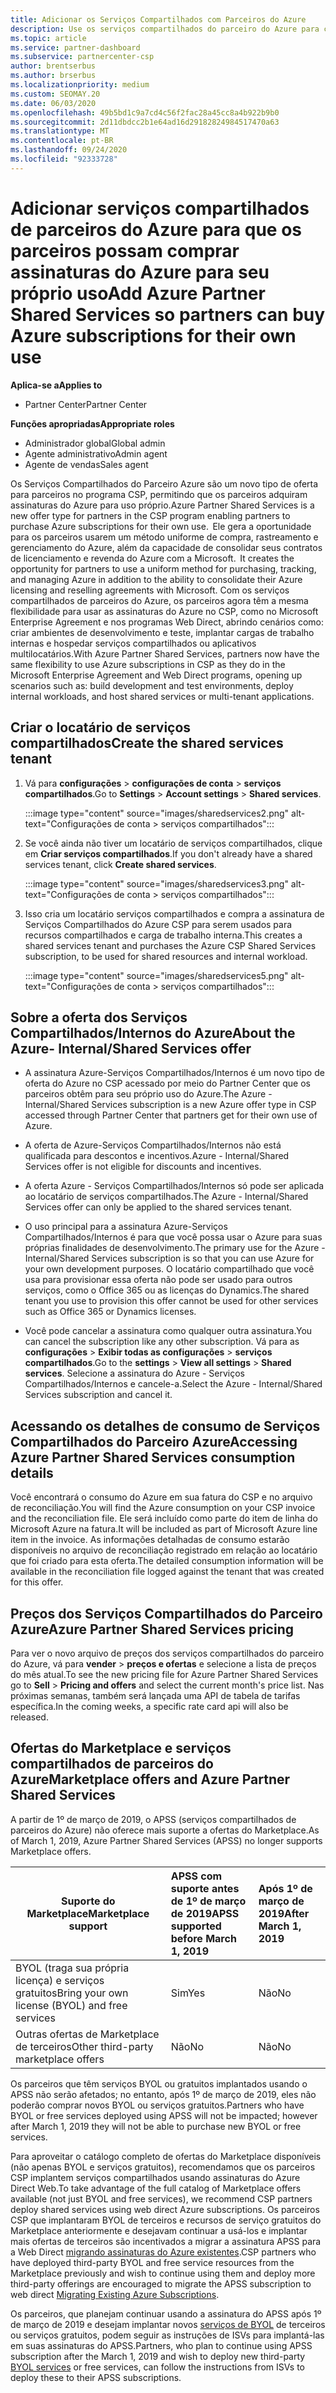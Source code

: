 ```yaml
---
title: Adicionar os Serviços Compartilhados com Parceiros do Azure
description: Use os serviços compartilhados do parceiro do Azure para comprar assinaturas do Azure para seu próprio uso e para ter um método uniforme de compra, acompanhamento e gerenciamento do Azure.
ms.topic: article
ms.service: partner-dashboard
ms.subservice: partnercenter-csp
author: brentserbus
ms.author: brserbus
ms.localizationpriority: medium
ms.custom: SEOMAY.20
ms.date: 06/03/2020
ms.openlocfilehash: 49b5bd1c9a7cd4c56f2fac28a45cc8a4b922b9b0
ms.sourcegitcommit: 2d11dbdcc2b1e64ad16d29182824984517470a63
ms.translationtype: MT
ms.contentlocale: pt-BR
ms.lasthandoff: 09/24/2020
ms.locfileid: "92333728"
---
```

# <a name="add-azure-partner-shared-services-so-partners-can-buy-azure-subscriptions-for-their-own-use"></a><span data-ttu-id="63c52-103">Adicionar serviços compartilhados de parceiros do Azure para que os parceiros possam comprar assinaturas do Azure para seu próprio uso</span><span class="sxs-lookup"><span data-stu-id="63c52-103">Add Azure Partner Shared Services so partners can buy Azure subscriptions for their own use</span></span>

<span data-ttu-id="63c52-104">**Aplica-se a**</span><span class="sxs-lookup"><span data-stu-id="63c52-104">**Applies to**</span></span>

- <span data-ttu-id="63c52-105">Partner Center</span><span class="sxs-lookup"><span data-stu-id="63c52-105">Partner Center</span></span>
 
<span data-ttu-id="63c52-106">**Funções apropriadas**</span><span class="sxs-lookup"><span data-stu-id="63c52-106">**Appropriate roles**</span></span>

- <span data-ttu-id="63c52-107">Administrador global</span><span class="sxs-lookup"><span data-stu-id="63c52-107">Global admin</span></span>
- <span data-ttu-id="63c52-108">Agente administrativo</span><span class="sxs-lookup"><span data-stu-id="63c52-108">Admin agent</span></span>
- <span data-ttu-id="63c52-109">Agente de vendas</span><span class="sxs-lookup"><span data-stu-id="63c52-109">Sales agent</span></span>

<span data-ttu-id="63c52-110">Os Serviços Compartilhados do Parceiro Azure são um novo tipo de oferta para parceiros no programa CSP, permitindo que os parceiros adquiram assinaturas do Azure para uso próprio.</span><span class="sxs-lookup"><span data-stu-id="63c52-110">Azure Partner Shared Services is a new offer type for partners in the CSP program enabling partners to purchase Azure subscriptions for their own use.</span></span><span data-ttu-id="63c52-111">  Ele gera a oportunidade para os parceiros usarem um método uniforme de compra, rastreamento e gerenciamento do Azure, além da capacidade de consolidar seus contratos de licenciamento e revenda do Azure com a Microsoft.</span><span class="sxs-lookup"><span data-stu-id="63c52-111">  It creates the opportunity for partners to use a uniform method for purchasing, tracking, and managing Azure in addition to the ability to consolidate their Azure licensing and reselling agreements with Microsoft.</span></span> <span data-ttu-id="63c52-112">Com os serviços compartilhados de parceiros do Azure, os parceiros agora têm a mesma flexibilidade para usar as assinaturas do Azure no CSP, como no Microsoft Enterprise Agreement e nos programas Web Direct, abrindo cenários como: criar ambientes de desenvolvimento e teste, implantar cargas de trabalho internas e hospedar serviços compartilhados ou aplicativos multilocatários.</span><span class="sxs-lookup"><span data-stu-id="63c52-112">With Azure Partner Shared Services, partners now have the same flexibility to use Azure subscriptions in CSP as they do in the Microsoft Enterprise Agreement and Web Direct programs, opening up scenarios such as:  build development and test environments, deploy internal workloads, and host shared services or multi-tenant applications.</span></span>  

## <a name="create-the-shared-services-tenant"></a><span data-ttu-id="63c52-113">Criar o locatário de serviços compartilhados</span><span class="sxs-lookup"><span data-stu-id="63c52-113">Create the shared services tenant</span></span>

1. <span data-ttu-id="63c52-114">Vá para **configurações**  >  **configurações de conta**  >  **serviços compartilhados**.</span><span class="sxs-lookup"><span data-stu-id="63c52-114">Go to **Settings** > **Account settings** > **Shared services**.</span></span>

   :::image type="content" source="images/sharedservices2.png" alt-text="Configurações de conta > serviços compartilhados":::

2. <span data-ttu-id="63c52-116">Se você ainda não tiver um locatário de serviços compartilhados, clique em **Criar serviços compartilhados**.</span><span class="sxs-lookup"><span data-stu-id="63c52-116">If you don't already have a shared services tenant, click **Create shared services**.</span></span>

   :::image type="content" source="images/sharedservices3.png" alt-text="Configurações de conta > serviços compartilhados":::

3. <span data-ttu-id="63c52-118">Isso cria um locatário serviços compartilhados e compra a assinatura de Serviços Compartilhados do Azure CSP para serem usados para recursos compartilhados e carga de trabalho interna.</span><span class="sxs-lookup"><span data-stu-id="63c52-118">This creates a shared services tenant and purchases the Azure CSP Shared Services subscription, to be used for shared resources and internal workload.</span></span>

   :::image type="content" source="images/sharedservices5.png" alt-text="Configurações de conta > serviços compartilhados":::

## <a name="about-the-azure--internalshared-services-offer"></a><span data-ttu-id="63c52-120">Sobre a oferta dos Serviços Compartilhados/Internos do Azure</span><span class="sxs-lookup"><span data-stu-id="63c52-120">About the Azure- Internal/Shared Services offer</span></span>

- <span data-ttu-id="63c52-121">A assinatura Azure-Serviços Compartilhados/Internos é um novo tipo de oferta do Azure no CSP acessado por meio do Partner Center que os parceiros obtêm para seu próprio uso do Azure.</span><span class="sxs-lookup"><span data-stu-id="63c52-121">The Azure - Internal/Shared Services subscription is a new Azure offer type in CSP accessed through Partner Center that partners get for their own use of Azure.</span></span>

- <span data-ttu-id="63c52-122">A oferta de Azure-Serviços Compartilhados/Internos não está qualificada para descontos e incentivos.</span><span class="sxs-lookup"><span data-stu-id="63c52-122">Azure - Internal/Shared Services offer is not eligible for discounts and incentives.</span></span>

- <span data-ttu-id="63c52-123">A oferta Azure - Serviços Compartilhados/Internos só pode ser aplicada ao locatário de serviços compartilhados.</span><span class="sxs-lookup"><span data-stu-id="63c52-123">The Azure - Internal/Shared Services offer can only be applied to the shared services tenant.</span></span>

- <span data-ttu-id="63c52-124">O uso principal para a assinatura Azure-Serviços Compartilhados/Internos é para que você possa usar o Azure para suas próprias finalidades de desenvolvimento.</span><span class="sxs-lookup"><span data-stu-id="63c52-124">The primary use for the Azure - Internal/Shared Services subscription is so that you can use Azure for your own development purposes.</span></span> <span data-ttu-id="63c52-125">O locatário compartilhado que você usa para provisionar essa oferta não pode ser usado para outros serviços, como o Office 365 ou as licenças do Dynamics.</span><span class="sxs-lookup"><span data-stu-id="63c52-125">The shared tenant you use to provision this offer cannot be used for other services such as Office 365 or Dynamics licenses.</span></span>

- <span data-ttu-id="63c52-126">Você pode cancelar a assinatura como qualquer outra assinatura.</span><span class="sxs-lookup"><span data-stu-id="63c52-126">You can cancel the subscription like any other subscription.</span></span> <span data-ttu-id="63c52-127">Vá para as **configurações**  >  **Exibir todas as configurações**  >  **serviços compartilhados**.</span><span class="sxs-lookup"><span data-stu-id="63c52-127">Go to the **settings** > **View all settings** > **Shared services**.</span></span> <span data-ttu-id="63c52-128">Selecione a assinatura do Azure - Serviços Compartilhados/Internos e cancele-a.</span><span class="sxs-lookup"><span data-stu-id="63c52-128">Select the Azure - Internal/Shared Services subscription and cancel it.</span></span>

## <a name="accessing-azure-partner-shared-services-consumption-details"></a><span data-ttu-id="63c52-129">Acessando os detalhes de consumo de Serviços Compartilhados do Parceiro Azure</span><span class="sxs-lookup"><span data-stu-id="63c52-129">Accessing Azure Partner Shared Services consumption details</span></span>

<span data-ttu-id="63c52-130">Você encontrará o consumo do Azure em sua fatura do CSP e no arquivo de reconciliação.</span><span class="sxs-lookup"><span data-stu-id="63c52-130">You will find the Azure consumption on your CSP invoice and the reconciliation file.</span></span> <span data-ttu-id="63c52-131">Ele será incluído como parte do item de linha do Microsoft Azure na fatura.</span><span class="sxs-lookup"><span data-stu-id="63c52-131">It will be included as part of Microsoft Azure line item in the invoice.</span></span> <span data-ttu-id="63c52-132">As informações detalhadas de consumo estarão disponíveis no arquivo de reconciliação registrado em relação ao locatário que foi criado para esta oferta.</span><span class="sxs-lookup"><span data-stu-id="63c52-132">The detailed consumption information will be available in the reconciliation file logged against the tenant that was created for this offer.</span></span>

## <a name="azure-partner-shared-services-pricing"></a><span data-ttu-id="63c52-133">Preços dos Serviços Compartilhados do Parceiro Azure</span><span class="sxs-lookup"><span data-stu-id="63c52-133">Azure Partner Shared Services pricing</span></span>

<span data-ttu-id="63c52-134">Para ver o novo arquivo de preços dos serviços compartilhados do parceiro do Azure, vá para **vender**  >  **preços e ofertas** e selecione a lista de preços do mês atual.</span><span class="sxs-lookup"><span data-stu-id="63c52-134">To see the new pricing file for Azure Partner Shared Services go to **Sell** > **Pricing and offers** and select the current month's price list.</span></span> <span data-ttu-id="63c52-135">Nas próximas semanas, também será lançada uma API de tabela de tarifas específica.</span><span class="sxs-lookup"><span data-stu-id="63c52-135">In the coming weeks, a specific rate card api will also be released.</span></span>

## <a name="marketplace-offers-and-azure-partner-shared-services"></a><span data-ttu-id="63c52-136">Ofertas do Marketplace e serviços compartilhados de parceiros do Azure</span><span class="sxs-lookup"><span data-stu-id="63c52-136">Marketplace offers and Azure Partner Shared Services</span></span>

<span data-ttu-id="63c52-137">A partir de 1º de março de 2019, o APSS (serviços compartilhados de parceiros do Azure) não oferece mais suporte a ofertas do Marketplace.</span><span class="sxs-lookup"><span data-stu-id="63c52-137">As of March 1, 2019, Azure Partner Shared Services (APSS) no longer supports Marketplace offers.</span></span>

|<span data-ttu-id="63c52-138">**Suporte do Marketplace**</span><span class="sxs-lookup"><span data-stu-id="63c52-138">**Marketplace support**</span></span>   |<span data-ttu-id="63c52-139">**APSS com suporte antes de 1º de março de 2019**</span><span class="sxs-lookup"><span data-stu-id="63c52-139">**APSS supported before March 1, 2019**</span></span>|<span data-ttu-id="63c52-140">**Após 1º de março de 2019**</span><span class="sxs-lookup"><span data-stu-id="63c52-140">**After March 1, 2019**</span></span>|
|---------------------------|:----------------------------|:-------------------|
|<span data-ttu-id="63c52-141">BYOL (traga sua própria licença) e serviços gratuitos</span><span class="sxs-lookup"><span data-stu-id="63c52-141">Bring your own license (BYOL) and free services</span></span>   | <span data-ttu-id="63c52-142">Sim</span><span class="sxs-lookup"><span data-stu-id="63c52-142">Yes</span></span>   | <span data-ttu-id="63c52-143">Não</span><span class="sxs-lookup"><span data-stu-id="63c52-143">No</span></span>|
|<span data-ttu-id="63c52-144">Outras ofertas de Marketplace de terceiros</span><span class="sxs-lookup"><span data-stu-id="63c52-144">Other third-party marketplace offers</span></span>   | <span data-ttu-id="63c52-145">Não</span><span class="sxs-lookup"><span data-stu-id="63c52-145">No</span></span>   |<span data-ttu-id="63c52-146">Não</span><span class="sxs-lookup"><span data-stu-id="63c52-146">No</span></span>|

<span data-ttu-id="63c52-147">Os parceiros que têm serviços BYOL ou gratuitos implantados usando o APSS não serão afetados; no entanto, após 1º de março de 2019, eles não poderão comprar novos BYOL ou serviços gratuitos.</span><span class="sxs-lookup"><span data-stu-id="63c52-147">Partners who have BYOL or free services deployed using APSS will not be impacted; however after March 1, 2019 they will not be able to purchase new BYOL or free services.</span></span>

<span data-ttu-id="63c52-148">Para aproveitar o catálogo completo de ofertas do Marketplace disponíveis (não apenas BYOL e serviços gratuitos), recomendamos que os parceiros CSP implantem serviços compartilhados usando assinaturas do Azure Direct Web.</span><span class="sxs-lookup"><span data-stu-id="63c52-148">To take advantage of the full catalog of Marketplace offers available (not just BYOL and free services), we recommend CSP partners deploy shared services using web direct Azure subscriptions.</span></span>  <span data-ttu-id="63c52-149">Os parceiros CSP que implantaram BYOL de terceiros e recursos de serviço gratuitos do Marketplace anteriormente e desejavam continuar a usá-los e implantar mais ofertas de terceiros são incentivados a migrar a assinatura APSS para a Web Direct [migrando assinaturas do Azure existentes](/azure/cloud-solution-provider/migration/migration#migrating-existing-azure-subscriptions).</span><span class="sxs-lookup"><span data-stu-id="63c52-149">CSP partners who have deployed third-party BYOL and free service resources from the Marketplace previously and wish to continue using them and deploy more third-party offerings are encouraged to migrate the APSS subscription to web direct [Migrating Existing Azure Subscriptions](/azure/cloud-solution-provider/migration/migration#migrating-existing-azure-subscriptions).</span></span>

<span data-ttu-id="63c52-150">Os parceiros, que planejam continuar usando a assinatura do APSS após 1º de março de 2019 e desejam implantar novos [serviços de BYOL](https://azuremarketplace.microsoft.com/marketplace/apps?filters=byol) de terceiros ou serviços gratuitos, podem seguir as instruções de ISVs para implantá-las em suas assinaturas do APSS.</span><span class="sxs-lookup"><span data-stu-id="63c52-150">Partners, who plan to continue using APSS subscription after the March 1, 2019 and wish to deploy new third-party [BYOL services](https://azuremarketplace.microsoft.com/marketplace/apps?filters=byol) or free services, can follow the instructions from ISVs to deploy these to their APSS subscriptions.</span></span>
